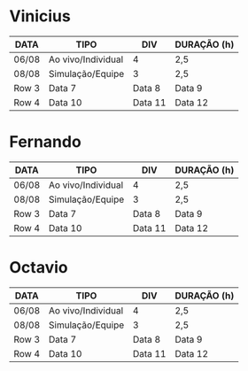 

# Vinicius

| DATA | TIPO | DIV | DURAÇÃO (h) |
|----------|----------|----------|----------|
| 06/08  | Ao vivo/Individual   | 4   | 2,5   |
| 08/08    | Simulação/Equipe   | 3   | 2,5   |
| Row 3    | Data 7   | Data 8   | Data 9   |
| Row 4    | Data 10  | Data 11  | Data 12  |

# Fernando

| DATA | TIPO | DIV | DURAÇÃO (h) |
|----------|----------|----------|----------|
| 06/08  | Ao vivo/Individual   | 4   | 2,5   |
| 08/08    | Simulação/Equipe   | 3   | 2,5   |
| Row 3    | Data 7   | Data 8   | Data 9   |
| Row 4    | Data 10  | Data 11  | Data 12  |

# Octavio

| DATA | TIPO | DIV | DURAÇÃO (h) |
|----------|----------|----------|----------|
| 06/08  | Ao vivo/Individual   | 4   | 2,5   |
| 08/08    | Simulação/Equipe   | 3   | 2,5   |
| Row 3    | Data 7   | Data 8   | Data 9   |
| Row 4    | Data 10  | Data 11  | Data 12  |
